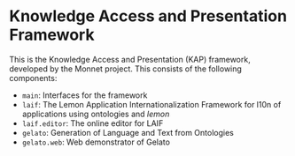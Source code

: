 Knowledge Access and Presentation Framework
===========================================

This is the Knowledge Access and Presentation (KAP) framework, developed by the Monnet project. This consists
of the following components:

 * `main`: Interfaces for the framework
 * `laif`: The Lemon Application Internationalization Framework for l10n of applications using ontologies and _lemon_
 * `laif.editor`: The online editor for LAIF
 * `gelato`: Generation of Language and Text from Ontologies
 * `gelato.web`: Web demonstrator of Gelato

